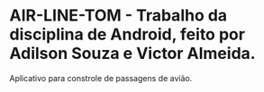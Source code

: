 # AIR-LINE-TOM - Trabalho da disciplina de Android, feito por Adilson Souza e Victor Almeida.
Aplicativo para constrole de passagens de avião.
